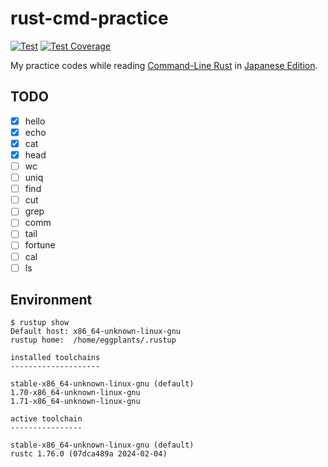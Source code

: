 # rust-cmd-practice

[![Test](
  <https://github.com/eggplants/rust-cmd-practice/actions/workflows/test.yml/badge.svg>
  )](
  <https://github.com/eggplants/rust-cmd-practice/actions/workflows/test.yml>
) [![Test Coverage](
  <https://api.codeclimate.com/v1/badges/d1c2afdb6a4e27a63afd/test_coverage>
  )](
  <https://codeclimate.com/github/eggplants/rust-cmd-practice/test_coverage>
)

My practice codes while reading [Command-Line Rust](https://www.oreilly.com/library/view/command-line-rust/9781098109424/) in [Japanese Edition](https://www.oreilly.co.jp//books/9784814400584/).

## TODO

- [x] hello
- [x] echo
- [x] cat
- [x] head
- [ ] wc
- [ ] uniq
- [ ] find
- [ ] cut
- [ ] grep
- [ ] comm
- [ ] tail
- [ ] fortune
- [ ] cal
- [ ] ls

## Environment

```shellsession
$ rustup show
Default host: x86_64-unknown-linux-gnu
rustup home:  /home/eggplants/.rustup

installed toolchains
--------------------

stable-x86_64-unknown-linux-gnu (default)
1.70-x86_64-unknown-linux-gnu
1.71-x86_64-unknown-linux-gnu

active toolchain
----------------

stable-x86_64-unknown-linux-gnu (default)
rustc 1.76.0 (07dca489a 2024-02-04)
```
